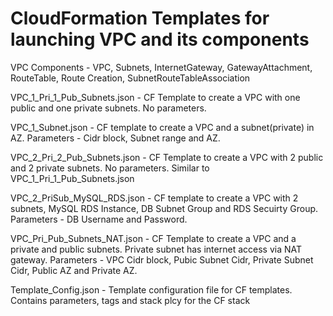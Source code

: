 # CloudFormation Templates for launching VPC and its components
VPC Components - VPC, Subnets, InternetGateway, GatewayAttachment, RouteTable, Route Creation, SubnetRouteTableAssociation

VPC_1_Pri_1_Pub_Subnets.json - CF Template to create a VPC with one public and one private subnets. No parameters.

VPC_1_Subnet.json - CF template to create a VPC and a subnet(private) in AZ. Parameters - Cidr block, Subnet range and AZ.

VPC_2_Pri_2_Pub_Subnets.json - CF Template to create a VPC with 2 public and 2 private subnets. No parameters. Similar to VPC_1_Pri_1_Pub_Subnets.json

VPC_2_PriSub_MySQL_RDS.json - CF template to create a VPC with 2 subnets, MySQL RDS Instance, DB Subnet Group and RDS Secuirty Group. Parameters - DB Username and Password.

VPC_Pri_Pub_Subnets_NAT.json - CF Template to create a VPC and a private and public subnets. Private subnet has internet access via NAT gateway. Parameters - VPC Cidr block, Pubic Subnet Cidr, Private Subnet Cidr, Public AZ and Private AZ.

Template_Config.json - Template configuration file for CF templates. Contains parameters, tags and stack plcy for the CF stack
